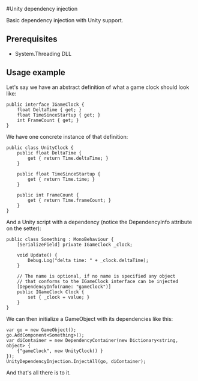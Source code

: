 #Unity dependency injection

Basic dependency injection with Unity support.

## Prerequisites

 - System.Threading DLL

## Usage example

Let's say we have an abstract definition of what a game clock should look like:

    public interface IGameClock {
        float DeltaTime { get; }
        float TimeSinceStartup { get; }
        int FrameCount { get; }
    }

We have one concrete instance of that definition:

    public class UnityClock {
        public float DeltaTime {
            get { return Time.deltaTime; }
        }
	
        public float TimeSinceStartup {
	        get { return Time.time; }
	    }
	
        public int FrameCount {
	        get { return Time.frameCount; }
        }
    }

And a Unity script with a dependency (notice the DependencyInfo attribute on the setter):

    public class Something : MonoBehaviour {
        [SerializeField] private IGameClock _clock;
        
        void Update() {
            Debug.Log("delta time: " + _clock.deltaTime);
        } 

        // The name is optional, if no name is specified any object
        // that conforms to the IGameClock interface can be injected
        [DependencyInfo(name: "gameClock")]
        public IGameClock Clock {
            set { _clock = value; }
        }
    }

We can then initialize a GameObject with its dependencies like this:

    var go = new GameObject();
    go.AddComponent<Something>();
    var diContainer = new DependencyContainer(new Dictionary<string, object> {
        {"gameClock", new UnityClock() }    
    });
    UnityDependencyInjection.InjectAll(go, diContainer);

And that's all there is to it.

